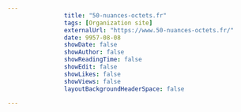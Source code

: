 ---
                title: "50-nuances-octets.fr"
                tags: [Organization site]
                externalUrl: "https://www.50-nuances-octets.fr/"
                date: 9957-08-08
                showDate: false
                showAuthor: false
                showReadingTime: false
                showEdit: false
                showLikes: false
                showViews: false
                layoutBackgroundHeaderSpace: false
                ---
